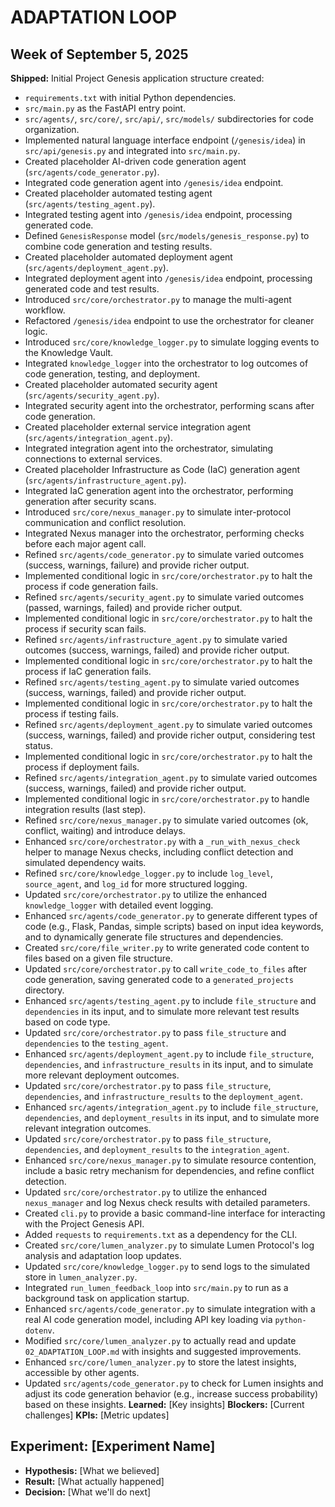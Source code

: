 # ADAPTATION LOOP

## Week of September 5, 2025
**Shipped:** Initial Project Genesis application structure created:
- `requirements.txt` with initial Python dependencies.
- `src/main.py` as the FastAPI entry point.
- `src/agents/`, `src/core/`, `src/api/`, `src/models/` subdirectories for code organization.
- Implemented natural language interface endpoint (`/genesis/idea`) in `src/api/genesis.py` and integrated into `src/main.py`.
- Created placeholder AI-driven code generation agent (`src/agents/code_generator.py`).
- Integrated code generation agent into `/genesis/idea` endpoint.
- Created placeholder automated testing agent (`src/agents/testing_agent.py`).
- Integrated testing agent into `/genesis/idea` endpoint, processing generated code.
- Defined `GenesisResponse` model (`src/models/genesis_response.py`) to combine code generation and testing results.
- Created placeholder automated deployment agent (`src/agents/deployment_agent.py`).
- Integrated deployment agent into `/genesis/idea` endpoint, processing generated code and test results.
- Introduced `src/core/orchestrator.py` to manage the multi-agent workflow.
- Refactored `/genesis/idea` endpoint to use the orchestrator for cleaner logic.
- Introduced `src/core/knowledge_logger.py` to simulate logging events to the Knowledge Vault.
- Integrated `knowledge_logger` into the orchestrator to log outcomes of code generation, testing, and deployment.
- Created placeholder automated security agent (`src/agents/security_agent.py`).
- Integrated security agent into the orchestrator, performing scans after code generation.
- Created placeholder external service integration agent (`src/agents/integration_agent.py`).
- Integrated integration agent into the orchestrator, simulating connections to external services.
- Created placeholder Infrastructure as Code (IaC) generation agent (`src/agents/infrastructure_agent.py`).
- Integrated IaC generation agent into the orchestrator, performing generation after security scans.
- Introduced `src/core/nexus_manager.py` to simulate inter-protocol communication and conflict resolution.
- Integrated Nexus manager into the orchestrator, performing checks before each major agent call.
- Refined `src/agents/code_generator.py` to simulate varied outcomes (success, warnings, failure) and provide richer output.
- Implemented conditional logic in `src/core/orchestrator.py` to halt the process if code generation fails.
- Refined `src/agents/security_agent.py` to simulate varied outcomes (passed, warnings, failed) and provide richer output.
- Implemented conditional logic in `src/core/orchestrator.py` to halt the process if security scan fails.
- Refined `src/agents/infrastructure_agent.py` to simulate varied outcomes (success, warnings, failed) and provide richer output.
- Implemented conditional logic in `src/core/orchestrator.py` to halt the process if IaC generation fails.
- Refined `src/agents/testing_agent.py` to simulate varied outcomes (success, warnings, failed) and provide richer output.
- Implemented conditional logic in `src/core/orchestrator.py` to halt the process if testing fails.
- Refined `src/agents/deployment_agent.py` to simulate varied outcomes (success, warnings, failed) and provide richer output, considering test status.
- Implemented conditional logic in `src/core/orchestrator.py` to halt the process if deployment fails.
- Refined `src/agents/integration_agent.py` to simulate varied outcomes (success, warnings, failed) and provide richer output.
- Implemented conditional logic in `src/core/orchestrator.py` to handle integration results (last step).
- Refined `src/core/nexus_manager.py` to simulate varied outcomes (ok, conflict, waiting) and introduce delays.
- Enhanced `src/core/orchestrator.py` with a `_run_with_nexus_check` helper to manage Nexus checks, including conflict detection and simulated dependency waits.
- Refined `src/core/knowledge_logger.py` to include `log_level`, `source_agent`, and `log_id` for more structured logging.
- Updated `src/core/orchestrator.py` to utilize the enhanced `knowledge_logger` with detailed event logging.
- Enhanced `src/agents/code_generator.py` to generate different types of code (e.g., Flask, Pandas, simple scripts) based on input idea keywords, and to dynamically generate file structures and dependencies.
- Created `src/core/file_writer.py` to write generated code content to files based on a given file structure.
- Updated `src/core/orchestrator.py` to call `write_code_to_files` after code generation, saving generated code to a `generated_projects` directory.
- Enhanced `src/agents/testing_agent.py` to include `file_structure` and `dependencies` in its input, and to simulate more relevant test results based on code type.
- Updated `src/core/orchestrator.py` to pass `file_structure` and `dependencies` to the `testing_agent`.
- Enhanced `src/agents/deployment_agent.py` to include `file_structure`, `dependencies`, and `infrastructure_results` in its input, and to simulate more relevant deployment outcomes.
- Updated `src/core/orchestrator.py` to pass `file_structure`, `dependencies`, and `infrastructure_results` to the `deployment_agent`.
- Enhanced `src/agents/integration_agent.py` to include `file_structure`, `dependencies`, and `deployment_results` in its input, and to simulate more relevant integration outcomes.
- Updated `src/core/orchestrator.py` to pass `file_structure`, `dependencies`, and `deployment_results` to the `integration_agent`.
- Enhanced `src/core/nexus_manager.py` to simulate resource contention, include a basic retry mechanism for dependencies, and refine conflict detection.
- Updated `src/core/orchestrator.py` to utilize the enhanced `nexus_manager` and log Nexus check results with detailed parameters.
- Created `cli.py` to provide a basic command-line interface for interacting with the Project Genesis API.
- Added `requests` to `requirements.txt` as a dependency for the CLI.
- Created `src/core/lumen_analyzer.py` to simulate Lumen Protocol's log analysis and adaptation loop updates.
- Updated `src/core/knowledge_logger.py` to send logs to the simulated store in `lumen_analyzer.py`.
- Integrated `run_lumen_feedback_loop` into `src/main.py` to run as a background task on application startup.
- Enhanced `src/agents/code_generator.py` to simulate integration with a real AI code generation model, including API key loading via `python-dotenv`.
- Modified `src/core/lumen_analyzer.py` to actually read and update `02_ADAPTATION_LOOP.md` with insights and suggested improvements.
- Enhanced `src/core/lumen_analyzer.py` to store the latest insights, accessible by other agents.
- Updated `src/agents/code_generator.py` to check for Lumen insights and adjust its code generation behavior (e.g., increase success probability) based on these insights.
**Learned:** [Key insights]
**Blockers:** [Current challenges]
**KPIs:** [Metric updates]

## Experiment: [Experiment Name]
- **Hypothesis:** [What we believed]
- **Result:** [What actually happened]
- **Decision:** [What we'll do next]